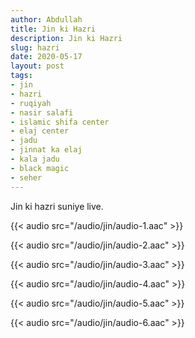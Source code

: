```yaml
---
author: Abdullah
title: Jin ki Hazri
description: Jin ki Hazri
slug: hazri
date: 2020-05-17
layout: post
tags:
- jin
- hazri
- ruqiyah
- nasir salafi
- islamic shifa center
- elaj center
- jadu
- jinnat ka elaj
- kala jadu
- black magic
- seher
---
```


Jin ki hazri suniye live.

{{< audio src="/audio/jin/audio-1.aac" >}}

{{< audio src="/audio/jin/audio-2.aac" >}}

{{< audio src="/audio/jin/audio-3.aac" >}}

{{< audio src="/audio/jin/audio-4.aac" >}}

{{< audio src="/audio/jin/audio-5.aac" >}}

{{< audio src="/audio/jin/audio-6.aac" >}}
